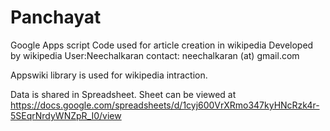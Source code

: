 # Panchayat
Google Apps script Code used for article creation in wikipedia
Developed by wikipedia User:Neechalkaran 
contact: neechalkaran (at) gmail.com 

Appswiki library is used for wikipedia intraction.

Data is shared in Spreadsheet. Sheet can be viewed at 
https://docs.google.com/spreadsheets/d/1cyj600VrXRmo347kyHNcRzk4r-5SEqrNrdyWNZpR_I0/view
